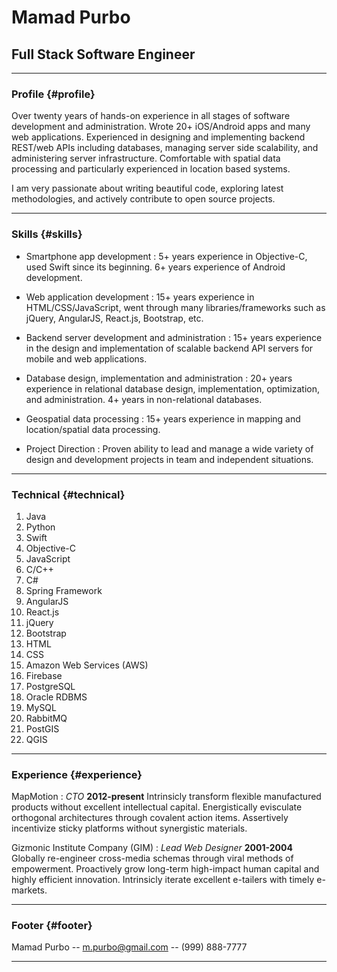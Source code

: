 # Mamad Purbo
## Full Stack Software Engineer

------

### Profile {#profile}

Over twenty years of hands-on experience in all stages of software development and administration. Wrote 20+ iOS/Android apps and many web applications. Experienced in designing and implementing backend REST/web APIs including databases, managing server side scalability, and administering server infrastructure. Comfortable with spatial data processing and particularly experienced in location based systems.

I am very passionate about writing beautiful code, exploring latest methodologies, and actively contribute to open source projects.

------

### Skills {#skills}

* Smartphone app development
  : 5+ years experience in Objective-C, used Swift since its beginning. 6+ years experience of Android development.

* Web application development
  : 15+ years experience in HTML/CSS/JavaScript, went through many libraries/frameworks such as jQuery, AngularJS, React.js, Bootstrap, etc.

* Backend server development and administration
  : 15+ years experience in the design and implementation of scalable backend API servers for mobile and web applications. 

* Database design, implementation and administration
  : 20+ years experience in relational database design, implementation, optimization, and administration. 4+ years in non-relational databases.

* Geospatial data processing
  : 15+ years experience in mapping and location/spatial data processing.

* Project Direction
  : Proven ability to lead and manage a wide variety of design and development projects in team and independent situations.

-------

### Technical {#technical}

1. Java
1. Python
1. Swift
1. Objective-C
1. JavaScript
1. C/C++
1. C#
1. Spring Framework
1. AngularJS
1. React.js
1. jQuery
1. Bootstrap
1. HTML
1. CSS
1. Amazon Web Services (AWS)
1. Firebase
1. PostgreSQL
1. Oracle RDBMS
1. MySQL
1. RabbitMQ
1. PostGIS
1. QGIS

------

### Experience {#experience}

MapMotion
: *CTO*
  __2012-present__
  Intrinsicly transform flexible manufactured products without excellent intellectual capital. Energistically evisculate orthogonal architectures through covalent action items. Assertively incentivize sticky platforms without synergistic materials.

Gizmonic Institute Company (GIM)
: *Lead Web Designer*
  __2001-2004__
  Globally re-engineer cross-media schemas through viral methods of empowerment. Proactively grow long-term high-impact human capital and highly efficient innovation. Intrinsicly iterate excellent e-tailers with timely e-markets.

------

### Footer {#footer}

Mamad Purbo -- [m.purbo@gmail.com](m.purbo@gmail.com) -- (999) 888-7777

------